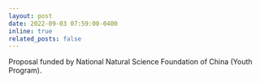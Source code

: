 ```yaml
---
layout: post
date: 2022-09-03 07:59:00-0400
inline: true
related_posts: false
---
```


Proposal funded by National Natural Science Foundation of China (Youth Program).
